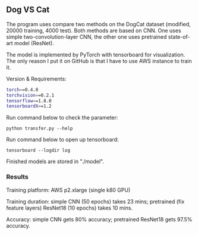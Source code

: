 ## Dog VS Cat

The program uses compare two methods on the DogCat dataset (modified, 20000 training, 4000 test). Both methods are based on CNN. One uses simple  two-convolution-layer CNN, the other one uses pretrained state-of-art model (ResNet). 

The model is implemented by PyTorch with tensorboard for visualization. The only reason I put it on GitHub is that I have to use AWS instance to train it.

Version & Requirements:

```bash
torch==0.4.0
torchvision==0.2.1
tensorflow==1.8.0
tensorboardX==1.2
```

Run command below to check the parameter:

```shell
python transfer.py --help
```

Run command below to open up tensorboard:

```shell
tensorboard --logdir log
```

Finished models are stored in "./model". 

### Results

Training platform: AWS p2.xlarge (single k80 GPU)

Training duration: simple CNN (50 epochs) takes 23 mins; pretrained (fix feature layers) ResNet18 (10 epochs) takes 10 mins.

Accuracy: simple CNN gets 80% accuracy; pretrained ResNet18 gets 97.5% accuracy.





